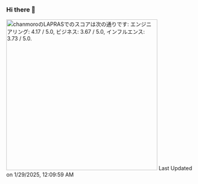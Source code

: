 ### Hi there 👋


<!--START_SECTION:lapras-card-->
<p ><a href="https://lapras.com/public/chanmoro" target="_blank" rel="noopener noreferrer"><img alt="chanmoroのLAPRASでのスコアは次の通りです: エンジニアリング: 4.17 / 5.0, ビジネス: 3.67 / 5.0, インフルエンス: 3.73 / 5.0." src="https://lapras-card-generator.vercel.app/api/svg?e=4.17&b=3.67&i=3.73&b1=%23020E27&b2=%230E5593&i1=%23030E21&i2=%231688BF&l=ja" width="400" ></a>  
Last Updated on 1/29/2025, 12:09:59 AM</p>
<!--END_SECTION:lapras-card-->
